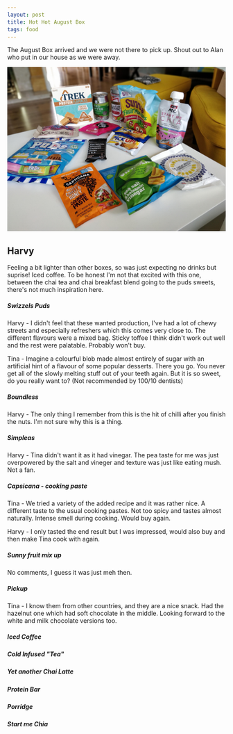 ```yaml
---
layout: post
title: Hot Hot August Box
tags: food
---
```


The August Box arrived and we were not there to pick up. Shout out to Alan who put in our house as we were away. 

<img src="hot-hot-august-spread.jpg" />

Harvy
----
Feeling a bit lighter than other boxes, so was just expecting no drinks but suprise! Iced coffee. To be honest I'm not that excited with this one, between the chai tea and chai breakfast blend going to the puds sweets, there's not much inspiration here.

##### Swizzels Puds

Harvy - I didn't feel that these wanted production, I've had a lot of chewy streets and especially refreshers which this comes very close to. The different flavours were a mixed bag. Sticky toffee I think didn't work out well and the rest were palatable. Probably won't buy.

Tina - Imagine a colourful blob made almost entirely of sugar with an artificial hint of a flavour of some popular desserts. There you go. You never get all of the slowly melting stuff out of your teeth again. But it is so sweet, do you really want to? (Not recommended by 100/10 dentists)

##### Boundless

Harvy - The only thing I remember from this is the hit of chilli after you finish the nuts. I'm not sure why this is a thing.

##### Simpleas

Harvy - Tina didn't want it as it had vinegar. The pea taste for me was just overpowered by the salt and vineger and texture was just like eating mush. Not a fan. 

##### Capsicana - cooking paste

Tina - We tried a variety of the added recipe and it was rather nice. A different taste to the usual cooking pastes. Not too spicy and tastes almost naturally. Intense smell during cooking. Would buy again.

Harvy - I only tasted the end result but I was impressed, would also buy and then make Tina cook with again.

##### Sunny fruit mix up

No comments, I guess it was just meh then.

##### Pickup

Tina - I know them from other countries, and they are a nice snack. Had the hazelnut one which had soft chocolate in the middle. Looking forward to the white and milk chocolate versions too. 

##### Iced Coffee

##### Cold Infused "Tea"

##### Yet another Chai Latte

##### Protein Bar

##### Porridge

##### Start me Chia